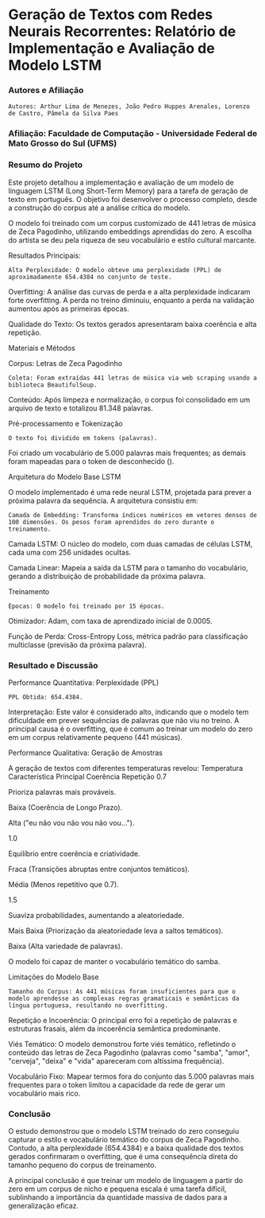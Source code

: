 # Geração de Textos com Redes Neurais Recorrentes: Relatório de Implementação e Avaliação de Modelo LSTM

### Autores e Afiliação

    Autores: Arthur Lima de Menezes, João Pedro Huppes Arenales, Lorenzo de Castro, Pâmela da Silva Paes 

### Afiliação: Faculdade de Computação - Universidade Federal de Mato Grosso do Sul (UFMS)

 ### Resumo do Projeto

Este projeto detalhou a implementação e avaliação de um modelo de linguagem LSTM (Long Short-Term Memory) para a tarefa de geração de texto em português. O objetivo foi desenvolver o processo completo, desde a construção do corpus até a análise crítica do modelo.

O modelo foi treinado com um corpus customizado de 441 letras de música de Zeca Pagodinho, utilizando embeddings aprendidas do zero. A escolha do artista se deu pela riqueza de seu vocabulário e estilo cultural marcante.

Resultados Principais:

    Alta Perplexidade: O modelo obteve uma perplexidade (PPL) de aproximadamente 654.4384 no conjunto de teste.

Overfitting: A análise das curvas de perda e a alta perplexidade indicaram forte overfitting. A perda no treino diminuiu, enquanto a perda na validação aumentou após as primeiras épocas.

Qualidade do Texto: Os textos gerados apresentaram baixa coerência e alta repetição.

Materiais e Métodos

Corpus: Letras de Zeca Pagodinho

    Coleta: Foram extraídas 441 letras de música via web scraping usando a biblioteca BeautifulSoup.

Conteúdo: Após limpeza e normalização, o corpus foi consolidado em um arquivo de texto e totalizou 81.348 palavras.

Pré-processamento e Tokenização

    O texto foi dividido em tokens (palavras).

Foi criado um vocabulário de 5.000 palavras mais frequentes; as demais foram mapeadas para o token de desconhecido (<unk>).

Arquitetura do Modelo Base LSTM

O modelo implementado é uma rede neural LSTM, projetada para prever a próxima palavra da sequência. A arquitetura consistiu em:

    Camada de Embedding: Transforma índices numéricos em vetores densos de 100 dimensões. Os pesos foram aprendidos do zero durante o treinamento.

Camada LSTM: O núcleo do modelo, com duas camadas de células LSTM, cada uma com 256 unidades ocultas.

Camada Linear: Mapeia a saída da LSTM para o tamanho do vocabulário, gerando a distribuição de probabilidade da próxima palavra.

Treinamento

    Épocas: O modelo foi treinado por 15 épocas.

Otimizador: Adam, com taxa de aprendizado inicial de 0.0005.

Função de Perda: Cross-Entropy Loss, métrica padrão para classificação multiclasse (previsão da próxima palavra).

### Resultado e Discussão

Performance Quantitativa: Perplexidade (PPL)

    PPL Obtida: 654.4384.

Interpretação: Este valor é considerado alto, indicando que o modelo tem dificuldade em prever sequências de palavras que não viu no treino. A principal causa é o overfitting, que é comum ao treinar um modelo do zero em um corpus relativamente pequeno (441 músicas).

Performance Qualitativa: Geração de Amostras

A geração de textos com diferentes temperaturas revelou:
Temperatura	Característica Principal	Coerência	Repetição
0.7	

Prioriza palavras mais prováveis.

	

Baixa (Coerência de Longo Prazo).
	

		

Alta ("eu não vou não vou não vou...").

1.0	

Equilíbrio entre coerência e criatividade.
	

	

Fraca (Transições abruptas entre conjuntos temáticos).
	

		

Média (Menos repetitivo que 0.7).

1.5	

Suaviza probabilidades, aumentando a aleatoriedade.
	

		

Mais Baixa (Priorização da aleatoriedade leva a saltos temáticos).
	

	

Baixa (Alta variedade de palavras).

O modelo foi capaz de manter o vocabulário temático do samba.

Limitações do Modelo Base

    Tamanho do Corpus: As 441 músicas foram insuficientes para que o modelo aprendesse as complexas regras gramaticais e semânticas da língua portuguesa, resultando no overfitting.

Repetição e Incoerência: O principal erro foi a repetição de palavras e estruturas frasais, além da incoerência semântica predominante.

Viés Temático: O modelo demonstrou forte viés temático, refletindo o conteúdo das letras de Zeca Pagodinho (palavras como "samba", "amor", "cerveja", "deixa" e "vida" apareceram com altíssima frequência).

Vocabulário Fixo: Mapear termos fora do conjunto das 5.000 palavras mais frequentes para o token <unk> limitou a capacidade da rede de gerar um vocabulário mais rico.

### Conclusão

O estudo demonstrou que o modelo LSTM treinado do zero conseguiu capturar o estilo e vocabulário temático do corpus de Zeca Pagodinho. Contudo, a alta perplexidade (654.4384) e a baixa qualidade dos textos gerados confirmaram o overfitting, que é uma consequência direta do tamanho pequeno do corpus de treinamento.

A principal conclusão é que treinar um modelo de linguagem a partir do zero em um corpus de nicho e pequena escala é uma tarefa difícil, sublinhando a importância da quantidade massiva de dados para a generalização eficaz.

